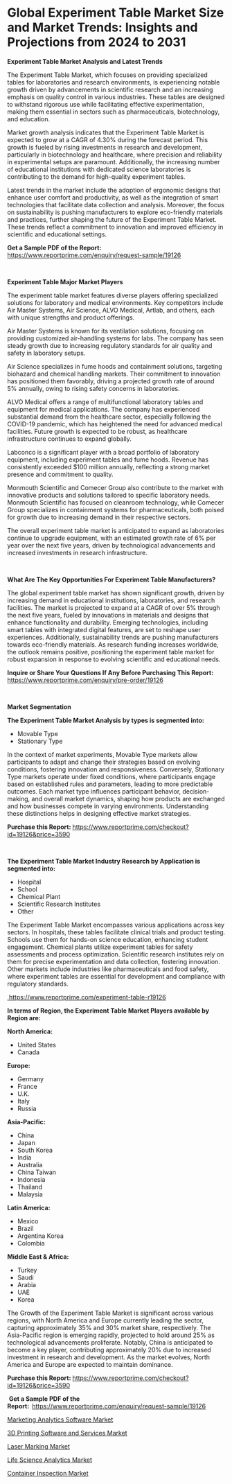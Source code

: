 <p><h1>Global Experiment Table Market Size and Market Trends: Insights and Projections from 2024 to 2031</h1></p><p><strong>Experiment Table Market Analysis and Latest Trends</strong></p>
<p><p>The Experiment Table Market, which focuses on providing specialized tables for laboratories and research environments, is experiencing notable growth driven by advancements in scientific research and an increasing emphasis on quality control in various industries. These tables are designed to withstand rigorous use while facilitating effective experimentation, making them essential in sectors such as pharmaceuticals, biotechnology, and education.</p><p>Market growth analysis indicates that the Experiment Table Market is expected to grow at a CAGR of 4.30% during the forecast period. This growth is fueled by rising investments in research and development, particularly in biotechnology and healthcare, where precision and reliability in experimental setups are paramount. Additionally, the increasing number of educational institutions with dedicated science laboratories is contributing to the demand for high-quality experiment tables.</p><p>Latest trends in the market include the adoption of ergonomic designs that enhance user comfort and productivity, as well as the integration of smart technologies that facilitate data collection and analysis. Moreover, the focus on sustainability is pushing manufacturers to explore eco-friendly materials and practices, further shaping the future of the Experiment Table Market. These trends reflect a commitment to innovation and improved efficiency in scientific and educational settings.</p></p>
<p><strong>Get a Sample PDF of the Report:&nbsp;</strong> <a href="https://www.reportprime.com/enquiry/request-sample/19126?utm_campaign=1094&utm_medium=2&utm_source=Github&utm_content=ia&utm_term=22112024&utm_id=experiment-table">https://www.reportprime.com/enquiry/request-sample/19126</a></p>
<p>&nbsp;</p>
<p><strong>Experiment Table Major Market Players</strong></p>
<p><p>The experiment table market features diverse players offering specialized solutions for laboratory and medical environments. Key competitors include Air Master Systems, Air Science, ALVO Medical, Artlab, and others, each with unique strengths and product offerings.</p><p>Air Master Systems is known for its ventilation solutions, focusing on providing customized air-handling systems for labs. The company has seen steady growth due to increasing regulatory standards for air quality and safety in laboratory setups.</p><p>Air Science specializes in fume hoods and containment solutions, targeting biohazard and chemical handling markets. Their commitment to innovation has positioned them favorably, driving a projected growth rate of around 5% annually, owing to rising safety concerns in laboratories.</p><p>ALVO Medical offers a range of multifunctional laboratory tables and equipment for medical applications. The company has experienced substantial demand from the healthcare sector, especially following the COVID-19 pandemic, which has heightened the need for advanced medical facilities. Future growth is expected to be robust, as healthcare infrastructure continues to expand globally.</p><p>Labconco is a significant player with a broad portfolio of laboratory equipment, including experiment tables and fume hoods. Revenue has consistently exceeded $100 million annually, reflecting a strong market presence and commitment to quality.</p><p>Monmouth Scientific and Comecer Group also contribute to the market with innovative products and solutions tailored to specific laboratory needs. Monmouth Scientific has focused on cleanroom technology, while Comecer Group specializes in containment systems for pharmaceuticals, both poised for growth due to increasing demand in their respective sectors.</p><p>The overall experiment table market is anticipated to expand as laboratories continue to upgrade equipment, with an estimated growth rate of 6% per year over the next five years, driven by technological advancements and increased investments in research infrastructure.</p></p>
<p>&nbsp;</p>
<p><strong>What Are The Key Opportunities For Experiment Table Manufacturers?</strong></p>
<p><p>The global experiment table market has shown significant growth, driven by increasing demand in educational institutions, laboratories, and research facilities. The market is projected to expand at a CAGR of over 5% through the next five years, fueled by innovations in materials and designs that enhance functionality and durability. Emerging technologies, including smart tables with integrated digital features, are set to reshape user experiences. Additionally, sustainability trends are pushing manufacturers towards eco-friendly materials. As research funding increases worldwide, the outlook remains positive, positioning the experiment table market for robust expansion in response to evolving scientific and educational needs.</p></p>
<p><strong>Inquire or Share Your Questions If Any Before Purchasing This Report:</strong> <a href="https://www.reportprime.com/enquiry/pre-order/19126?utm_campaign=1094&utm_medium=2&utm_source=Github&utm_content=ia&utm_term=22112024&utm_id=experiment-table">https://www.reportprime.com/enquiry/pre-order/19126</a></p>
<p>&nbsp;</p>
<p><strong>Market Segmentation</strong></p>
<p><strong>The Experiment Table Market Analysis by types is segmented into:</strong></p>
<p><ul><li>Movable Type</li><li>Stationary Type</li></ul></p>
<p><p>In the context of market experiments, Movable Type markets allow participants to adapt and change their strategies based on evolving conditions, fostering innovation and responsiveness. Conversely, Stationary Type markets operate under fixed conditions, where participants engage based on established rules and parameters, leading to more predictable outcomes. Each market type influences participant behavior, decision-making, and overall market dynamics, shaping how products are exchanged and how businesses compete in varying environments. Understanding these distinctions helps in designing effective market strategies.</p></p>
<p><strong>Purchase this Report:&nbsp;</strong><a href="https://www.reportprime.com/checkout?id=19126&price=3590&utm_campaign=1094&utm_medium=2&utm_source=Github&utm_content=ia&utm_term=22112024&utm_id=experiment-table">https://www.reportprime.com/checkout?id=19126&price=3590</a></p>
<p>&nbsp;</p>
<p><strong>The Experiment Table Market Industry Research by Application is segmented into:</strong></p>
<p><ul><li>Hospital</li><li>School</li><li>Chemical Plant</li><li>Scientific Research Institutes</li><li>Other</li></ul></p>
<p><p>The Experiment Table Market encompasses various applications across key sectors. In hospitals, these tables facilitate clinical trials and product testing. Schools use them for hands-on science education, enhancing student engagement. Chemical plants utilize experiment tables for safety assessments and process optimization. Scientific research institutes rely on them for precise experimentation and data collection, fostering innovation. Other markets include industries like pharmaceuticals and food safety, where experiment tables are essential for development and compliance with regulatory standards.</p></p>
<p><a href="https://www.reportprime.com/experiment-table-r19126?utm_campaign=1094&utm_medium=2&utm_source=Github&utm_content=ia&utm_term=22112024&utm_id=experiment-table">&nbsp;https://www.reportprime.com/experiment-table-r19126</a></p>
<p><strong>In terms of Region, the Experiment Table Market Players available by Region are:</strong></p>
<p>
    <p> <strong> North America: </strong>
        <ul>
            <li>United States</li>
            <li>Canada</li>
        </ul>
        </p> 
    <p> <strong> Europe: </strong>
        <ul>
            <li>Germany</li>
            <li>France</li>
            <li>U.K.</li>
            <li>Italy</li>
            <li>Russia</li>
        </ul>
        </p> 
    <p> <strong> Asia-Pacific: </strong>
        <ul>
            <li>China</li>
            <li>Japan</li>
            <li>South Korea</li>
            <li>India</li>
            <li>Australia</li>
            <li>China Taiwan</li>
            <li>Indonesia</li>
            <li>Thailand</li>
            <li>Malaysia</li>
        </ul>
        </p> 
    <p> <strong> Latin America: </strong>
        <ul>
            <li>Mexico</li>
            <li>Brazil</li>
            <li>Argentina Korea</li>
            <li>Colombia</li>
        </ul>
        </p> 
    <p> <strong> Middle East & Africa: </strong>
        <ul>
            <li>Turkey</li>
            <li>Saudi</li>
            <li>Arabia</li>
            <li>UAE</li>
            <li>Korea</li>
        </ul>
    </p>
    </p>
<p><p>The Growth of the Experiment Table Market is significant across various regions, with North America and Europe currently leading the sector, capturing approximately 35% and 30% market share, respectively. The Asia-Pacific region is emerging rapidly, projected to hold around 25% as technological advancements proliferate. Notably, China is anticipated to become a key player, contributing approximately 20% due to increased investment in research and development. As the market evolves, North America and Europe are expected to maintain dominance.</p></p>
<p><strong>Purchase this Report: </strong><a href="https://www.reportprime.com/checkout?id=19126&price=3590&utm_campaign=1094&utm_medium=2&utm_source=Github&utm_content=ia&utm_term=22112024&utm_id=experiment-table">https://www.reportprime.com/checkout?id=19126&price=3590</a></p>
<p>&nbsp;<strong>Get a Sample PDF of the Report:&nbsp;&nbsp;</strong><a href="https://www.reportprime.com/enquiry/request-sample/19126?utm_campaign=1094&utm_medium=2&utm_source=Github&utm_content=ia&utm_term=22112024&utm_id=experiment-table">https://www.reportprime.com/enquiry/request-sample/19126</a></p>
<p><strong></strong></p>
<p><p><a href="https://issuu.com/reportprime-2/docs/marketing-analytics-software-market_a874d7d98bf874?utm_campaign=1094&utm_medium=2&utm_source=Github&utm_content=ia&utm_term=22112024&utm_id=experiment-table">Marketing Analytics Software Market</a></p><p><a href="https://www.linkedin.com/pulse/3d-printing-software-services-market-size-analysis-2024-2031-9kzje?utm_campaign=1094&utm_medium=2&utm_source=Github&utm_content=ia&utm_term=22112024&utm_id=experiment-table">3D Printing Software and Services Market</a></p><p><a href="https://www.linkedin.com/pulse/current-state-laser-marking-market-size-trends-projected-gpeqf?utm_campaign=1094&utm_medium=2&utm_source=Github&utm_content=ia&utm_term=22112024&utm_id=experiment-table">Laser Marking Market</a></p><p><a href="https://issuu.com/reportprime-2/docs/life-science-analytics-market-size-_58112a5b712780?utm_campaign=1094&utm_medium=2&utm_source=Github&utm_content=ia&utm_term=22112024&utm_id=experiment-table">Life Science Analytics Market</a></p><p><a href="https://www.linkedin.com/pulse/expanding-container-inspection-market-size-projected-cagr-pbw3e?utm_campaign=1094&utm_medium=2&utm_source=Github&utm_content=ia&utm_term=22112024&utm_id=experiment-table">Container Inspection Market</a></p></p>
